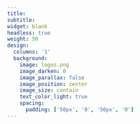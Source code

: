 ```yaml
---
title:
subtitle:
widget: blank
headless: true
weight: 50
design:
  columns: '1'
  background:
    image: logos.png
    image_darken: 0
    image_parallax: false
    image_position: center
    image_size: contain
    text_color_light: true
    spacing:
      padding: ['50px', '0', '50px', '0']
---
```


